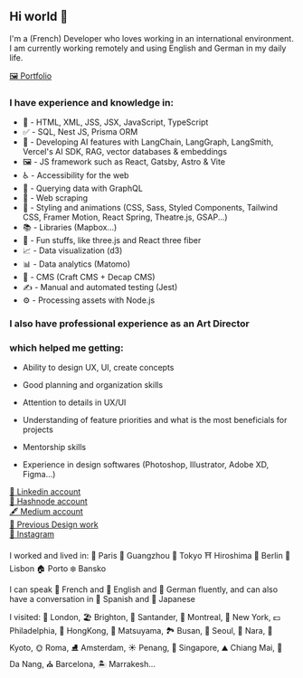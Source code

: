 ## Hi world 👋

I'm a (French) Developer who loves working in an international environment.  
I am currently working remotely and using English and German in my daily life.

[🖼️ Portfolio](https://lu-di.dev/) 

### I have experience and knowledge in:

 - 📄 - HTML, XML, JSS, JSX, JavaScript, TypeScript
 - ✅ - SQL, Nest JS, Prisma ORM
 - 🤖 - Developing AI features with LangChain, LangGraph, LangSmith, Vercel's AI SDK, RAG, vector databases & embeddings
 - 🖼️ - JS framework such as React, Gatsby, Astro & Vite
 - ♿ - Accessibility for the web
 - 💽 - Querying data with GraphQL
 - 💾 - Web scraping
 - 🎨 - Styling and animations (CSS, Sass, Styled Components, Tailwind CSS, Framer Motion, React Spring, Theatre.js, GSAP...)
 - 📚 - Libraries (Mapbox...)
 - 🎉 - Fun stuffs, like three.js and React three fiber
 - 📈 - Data visualization (d3)
 - 📊 - Data analytics (Matomo)
 - 📂 - CMS (Craft CMS + Decap CMS)
 - ✍️ - Manual and automated testing (Jest)
 - ⚙️ - Processing assets with Node.js

### I also have professional experience as an Art Director

### which helped me getting: 

- Ability to design UX, UI, create concepts
- Good planning and organization skills
- Attention to details in UX/UI
- Understanding of feature priorities and what is the most beneficials for projects
- Mentorship skills

- Experience in design softwares (Photoshop, Illustrator, Adobe XD, Figma...)
 
[📜 Linkedin account](https://www.linkedin.com/in/ludivine-constanti/)  
[📃 Hashnode account](https://ludivine-constanti.hashnode.dev/)  
[🖋️ Medium account](https://medium.com/@ludivine.constanti)           
[🎨 Previous Design work](https://www.behance.net/Lu-di)  
[📸 Instagram](https://www.instagram.com/ludivine_constanti/) 

I worked and lived in: 🥖 Paris 🐼 Guangzhou 🗼 Tokyo ⛩️ Hiroshima 🍻 Berlin 🌊 Lisbon 🏠 Porto ❄️ Bansko

I can speak 🥐 French and 🥓 English and 🥨 German fluently, and can also have a conversation in 🍳 Spanish and 🍙 Japanese  

I visited: 👸 London, 🏖️ Brighton, 🌊 Santander, 🌳 Montreal, 🗽 New York, 💵 Philadelphia, 🐉 HongKong, 🏰 Matsuyama, 🏞️ Busan, 🥮 Seoul, 🦌 Nara, 🏯 Kyoto, 🌞 Roma, ⛸️ Amsterdam, ☀️ Penang, 🌊 Singapore, ⛰️ Chiang Mai, 🍜 Da Nang, ⛪ Barcelona, 🏝️ Marrakesh...

<!--
**ludivineConstanti/ludivineConstanti** is a ✨ _special_ ✨ repository because its `README.md` (this file) appears on your GitHub profile.

Here are some ideas to get you started:

- 🔭 I’m currently working on ...
- 🌱 I’m currently learning ...
- 👯 I’m looking to collaborate on ...
- 🤔 I’m looking for help with ...
- 💬 Ask me about ...
- 📫 How to reach me: ...
- 😄 Pronouns: ...
- ⚡ Fun fact: ...
-->
